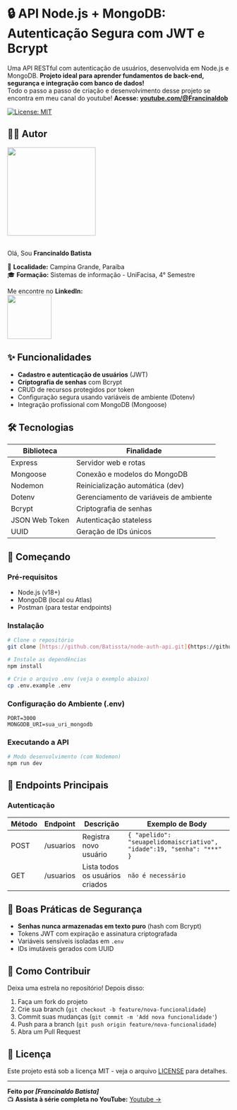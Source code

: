 # 🔒 API Node.js + MongoDB: Autenticação Segura com JWT e Bcrypt

Uma API RESTful com autenticação de usuários, desenvolvida em Node.js e MongoDB. **Projeto ideal para aprender fundamentos de back-end, segurança e integração com banco de dados!**<br>
Todo o passo a passo de criação e desenvolvimento desse projeto se encontra em meu canal do youtube! **Acesse: [youtube.com/@Francinaldob](https://www.youtube.com/@Francinaldob)**

[![License: MIT](https://img.shields.io/badge/License-MIT-green.svg)](https://opensource.org/licenses/MIT)

## ✍🏻 Autor

<a><img src="https://gitlab.com/uploads/-/system/user/avatar/23003426/avatar.png" width="200"></a><br><br>

Olá, Sou **Francinaldo Batista** <br>

📍 **Localidade:** Campina Grande, Paraíba<br>
🎓 **Formação:** Sistemas de informação - UniFacisa, 4° Semestre<br>

Me encontre no **LinkedIn:**<br>
<a href="https://www.linkedin.com/in/francinaldobatista"><img src="https://img.shields.io/badge/LinkedIn-blue?style=for-the-badge&logo=linkedin" width="100"></a>

## ✨ Funcionalidades
- **Cadastro e autenticação de usuários** (JWT)
- **Criptografia de senhas** com Bcrypt
- CRUD de recursos protegidos por token
- Configuração segura usando variáveis de ambiente (Dotenv)
- Integração profissional com MongoDB (Mongoose)

## 🛠️ Tecnologias
| Biblioteca      | Finalidade                          |
|-----------------|-------------------------------------|
| Express         | Servidor web e rotas                |
| Mongoose        | Conexão e modelos do MongoDB        |
| Nodemon         | Reinicialização automática (dev)    |
| Dotenv          | Gerenciamento de variáveis de ambiente |
| Bcrypt          | Criptografia de senhas              |
| JSON Web Token  | Autenticação stateless              |
| UUID            | Geração de IDs únicos               |

## 🚀 Começando

### Pré-requisitos
- Node.js (v18+)
- MongoDB (local ou Atlas)
- Postman (para testar endpoints)

### Instalação
```bash
# Clone o repositório
git clone [https://github.com/Batissta/node-auth-api.git](https://github.com/Batissta/node-auth-api.git)

# Instale as dependências
npm install

# Crie o arquivo .env (veja o exemplo abaixo)
cp .env.example .env
```

### Configuração do Ambiente (.env)
```env
PORT=3000
MONGODB_URI=sua_uri_mongodb
```

### Executando a API
```bash
# Modo desenvolvimento (com Nodemon)
npm run dev
```

## 📡 Endpoints Principais

### Autenticação
| Método | Endpoint         | Descrição               | Exemplo de Body                  |
|--------|------------------|-------------------------|-----------------------------------|
| POST   | /usuarios   | Registra novo usuário   | `{ "apelido": "seuapelidomaiscriativo", "idade":19, "senha": "***" }` |
| GET   | /usuarios      | Lista todos os usuários criados          | `não é necessário` |


## 🔐 Boas Práticas de Segurança
- **Senhas nunca armazenadas em texto puro** (hash com Bcrypt)
- Tokens JWT com expiração e assinatura criptografada
- Variáveis sensíveis isoladas em `.env`
- IDs imutáveis gerados com UUID

## 🤝 Como Contribuir
Deixa uma estrela no repositório! Depois disso:
1. Faça um fork do projeto
2. Crie sua branch (`git checkout -b feature/nova-funcionalidade`)
3. Commit suas mudanças (`git commit -m 'Add nova funcionalidade'`)
4. Push para a branch (`git push origin feature/nova-funcionalidade`)
5. Abra um Pull Request

## 📄 Licença
Este projeto está sob a licença MIT - veja o arquivo [LICENSE](LICENSE) para detalhes.

---

**Feito por _[Francinaldo Batista]_**  
📺 **Assista à série completa no YouTube:** [Youtube ->](https://youtu.be/fCQfRp_ME80?si=BcDL40gtHVuT0sDX)
